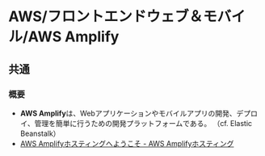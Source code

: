 # AWS/フロントエンドウェブ＆モバイル/AWS Amplify

## 共通

### 概要

- **AWS Amplify**は、Webアプリケーションやモバイルアプリの開発、デプロイ、管理を簡単に行うための開発プラットフォームである。
  （cf. Elastic Beanstalk）
- [AWS Amplifyホスティングへようこそ - AWS Amplifyホスティング](https://docs.aws.amazon.com/ja_jp/amplify/latest/userguide/welcome.html)
